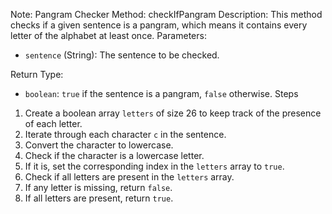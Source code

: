 Note: Pangram Checker
Method: checkIfPangram
Description:
This method checks if a given sentence is a pangram, which means it contains every letter of the alphabet at least once.
Parameters:
- `sentence` (String): The sentence to be checked.

Return Type:
- `boolean`: `true` if the sentence is a pangram, `false` otherwise.
Steps
1. Create a boolean array `letters` of size 26 to keep track of the presence of each letter.
2. Iterate through each character `c` in the sentence.
3. Convert the character to lowercase.
4. Check if the character is a lowercase letter.
5. If it is, set the corresponding index in the `letters` array to `true`.
6. Check if all letters are present in the `letters` array.
7. If any letter is missing, return `false`.
8. If all letters are present, return `true`.